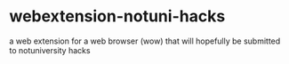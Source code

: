 # webextension-notuni-hacks
a web extension for a web browser (wow) that will hopefully be submitted to notuniversity hacks
